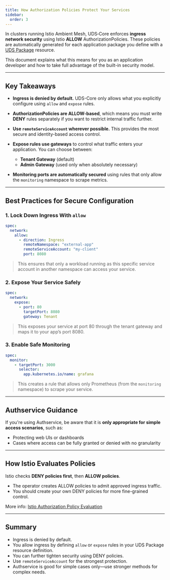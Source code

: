 ```yaml
---
title: How Authorization Policies Protect Your Services
sidebar:
  order: 3
---
```


In clusters running Istio Ambient Mesh, UDS‑Core enforces **ingress network security** using Istio **ALLOW** AuthorizationPolicies. These policies are automatically generated for each application package you define with a [UDS Package](https://uds.defenseunicorns.com/reference/configuration/uds-operator/package/) resource.

This document explains what this means for you as an application developer and how to take full advantage of the built-in security model.

---

## Key Takeaways

- **Ingress is denied by default.** UDS-Core only allows what you explicitly configure using `allow` and `expose` rules.

- **AuthorizationPolicies are ALLOW-based**, which means you must write **DENY** rules separately if you want to restrict internal traffic further.

- **Use `remoteServiceAccount` wherever possible.** This provides the most secure and identity-based access control.

- **Expose rules use gateways** to control what traffic enters your application. You can choose between:
  - **Tenant Gateway** (default)
  - **Admin Gateway** (used only when absolutely necessary)

- **Monitoring ports are automatically secured** using rules that only allow the `monitoring` namespace to scrape metrics.

---

## Best Practices for Secure Configuration

### 1. Lock Down Ingress With `allow`

```yaml
spec:
  network:
    allow:
      - direction: Ingress
        remoteNamespace: "external-app"
        remoteServiceAccount: "my-client"
        port: 8080
```

> This ensures that only a workload running as this specific service account in another namespace can access your service.

### 2. Expose Your Service Safely

```yaml
spec:
  network:
    expose:
      - port: 80
        targetPort: 8080
        gateway: Tenant
```

> This exposes your service at port 80 through the tenant gateway and maps it to your app’s port 8080.

### 3. Enable Safe Monitoring

```yaml
spec:
  monitor:
    - targetPort: 3000
      selector:
        app.kubernetes.io/name: grafana
```

> This creates a rule that allows only Prometheus (from the `monitoring` namespace) to scrape your service.

---

## Authservice Guidance

If you're using Authservice, be aware that it is **only appropriate for simple access scenarios**, such as:

- Protecting web UIs or dashboards
- Cases where access can be fully granted or denied with no granularity

---

## How Istio Evaluates Policies

Istio checks **DENY policies first**, then **ALLOW policies**.

- The operator creates ALLOW policies to admit approved ingress traffic.
- You should create your own DENY policies for more fine-grained control.

More info: [Istio Authorization Policy Evaluation](https://istio.io/latest/docs/concepts/security/#authorization-policy)

---

## Summary

- Ingress is denied by default.
- You allow ingress by defining `allow` or `expose` rules in your UDS Package resource definition.
- You can further tighten security using DENY policies.
- Use `remoteServiceAccount` for the strongest protection.
- Authservice is good for simple cases only—use stronger methods for complex needs.

